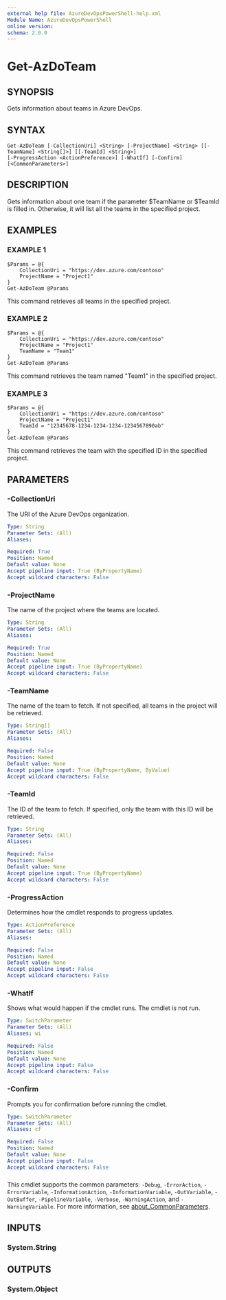 ```yaml
---
external help file: AzureDevOpsPowerShell-help.xml
Module Name: AzureDevOpsPowerShell
online version:
schema: 2.0.0
---
```


# Get-AzDoTeam

## SYNOPSIS
Gets information about teams in Azure DevOps.

## SYNTAX

```
Get-AzDoTeam [-CollectionUri] <String> [-ProjectName] <String> [[-TeamName] <String[]>] [[-TeamId] <String>]
[-ProgressAction <ActionPreference>] [-WhatIf] [-Confirm] [<CommonParameters>]
```

## DESCRIPTION
Gets information about one team if the parameter $TeamName or $TeamId is filled in.
Otherwise, it will list all the teams in the specified project.

## EXAMPLES

### EXAMPLE 1
```
$Params = @{
    CollectionUri = "https://dev.azure.com/contoso"
    ProjectName = "Project1"
}
Get-AzDoTeam @Params
```
This command retrieves all teams in the specified project.

### EXAMPLE 2
```
$Params = @{
    CollectionUri = "https://dev.azure.com/contoso"
    ProjectName = "Project1"
    TeamName = "Team1"
}
Get-AzDoTeam @Params
```
This command retrieves the team named "Team1" in the specified project.

### EXAMPLE 3
```
$Params = @{
    CollectionUri = "https://dev.azure.com/contoso"
    ProjectName = "Project1"
    TeamId = "12345678-1234-1234-1234-1234567890ab"
}
Get-AzDoTeam @Params
```
This command retrieves the team with the specified ID in the specified project.

## PARAMETERS

### -CollectionUri
The URI of the Azure DevOps organization.

```yaml
Type: String
Parameter Sets: (All)
Aliases:

Required: True
Position: Named
Default value: None
Accept pipeline input: True (ByPropertyName)
Accept wildcard characters: False
```

### -ProjectName
The name of the project where the teams are located.

```yaml
Type: String
Parameter Sets: (All)
Aliases:

Required: True
Position: Named
Default value: None
Accept pipeline input: True (ByPropertyName)
Accept wildcard characters: False
```

### -TeamName
The name of the team to fetch. If not specified, all teams in the project will be retrieved.

```yaml
Type: String[]
Parameter Sets: (All)
Aliases:

Required: False
Position: Named
Default value: None
Accept pipeline input: True (ByPropertyName, ByValue)
Accept wildcard characters: False
```

### -TeamId
The ID of the team to fetch. If specified, only the team with this ID will be retrieved.

```yaml
Type: String
Parameter Sets: (All)
Aliases:

Required: False
Position: Named
Default value: None
Accept pipeline input: True (ByPropertyName)
Accept wildcard characters: False
```

### -ProgressAction
Determines how the cmdlet responds to progress updates.

```yaml
Type: ActionPreference
Parameter Sets: (All)
Aliases:

Required: False
Position: Named
Default value: None
Accept pipeline input: False
Accept wildcard characters: False
```

### -WhatIf
Shows what would happen if the cmdlet runs. The cmdlet is not run.

```yaml
Type: SwitchParameter
Parameter Sets: (All)
Aliases: wi

Required: False
Position: Named
Default value: None
Accept pipeline input: False
Accept wildcard characters: False
```

### -Confirm
Prompts you for confirmation before running the cmdlet.

```yaml
Type: SwitchParameter
Parameter Sets: (All)
Aliases: cf

Required: False
Position: Named
Default value: None
Accept pipeline input: False
Accept wildcard characters: False
```

### <CommonParameters>
This cmdlet supports the common parameters: `-Debug`, `-ErrorAction`, `-ErrorVariable`, `-InformationAction`, `-InformationVariable`, `-OutVariable`, `-OutBuffer`, `-PipelineVariable`, `-Verbose`, `-WarningAction`, and `-WarningVariable`. For more information, see [about_CommonParameters](https://go.microsoft.com/fwlink/?LinkID=113216).

## INPUTS

### System.String

## OUTPUTS

### System.Object
